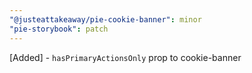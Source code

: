 ```yaml
---
"@justeattakeaway/pie-cookie-banner": minor
"pie-storybook": patch
---
```


[Added] - `hasPrimaryActionsOnly` prop to cookie-banner
